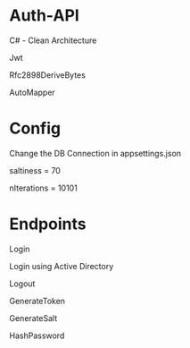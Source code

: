 # Auth-API
C# - Clean Architecture

Jwt

Rfc2898DeriveBytes

AutoMapper

# Config
Change the DB Connection in appsettings.json

saltiness = 70

nIterations = 10101

# Endpoints
Login

Login using Active Directory

Logout

GenerateToken

GenerateSalt

HashPassword

